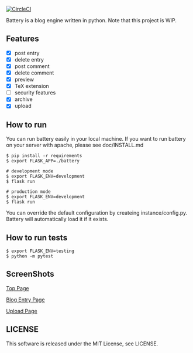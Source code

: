 [![CircleCI](https://circleci.com/gh/d2verb/battery.svg?style=svg)](https://circleci.com/gh/d2verb/battery)

Battery is a blog engine written in python. Note that this project is WIP.

## Features
- [x] post entry
- [x] delete entry
- [x] post comment
- [x] delete comment
- [x] preview
- [x] TeX extension
- [ ] security features
- [x] archive
- [x] upload

## How to run
You can run battery easily in your local machine. If you want to run battery on your server with apache, please see doc/INSTALL.md
```
$ pip install -r requirements
$ export FLASK_APP=./battery

# development mode
$ export FLASK_ENV=development
$ flask run

# production mode
$ export FLASK_ENV=development
$ flask run
```

You can override the default configuration by createing instance/config.py. Battery will automatically load it if it exists.

## How to run tests

```
$ export FLASK_ENV=testing
$ python -m pytest
```
## ScreenShots
[Top Page](img/toppage.png)

[Blog Entry Page](img/entrypage.png)

[Upload Page](img/uploadpage.png)

## LICENSE
This software is released under the MIT License, see LICENSE.
